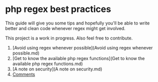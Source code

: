 # php regex best practices

This guide will give you some tips and hopefully you'll be able to write better and clean code whenever regex might get involved.
 
This project is a work in progress. Also feel free to contribute.

1. [Avoid using regex whenever possible](Avoid using regex whenever possible.md)
2. [Get to know the available php regex functions](Get to know the available php regex functions.md)
3. [A note on security](A note on security.md)
4. [Comments](Comments.md)